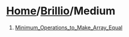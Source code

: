 # [Home](./../..)/[Brillio](./..)/Medium
1. [Minimum_Operations_to_Make_Array_Equal](./Minimum_Operations_to_Make_Array_Equal.md)
